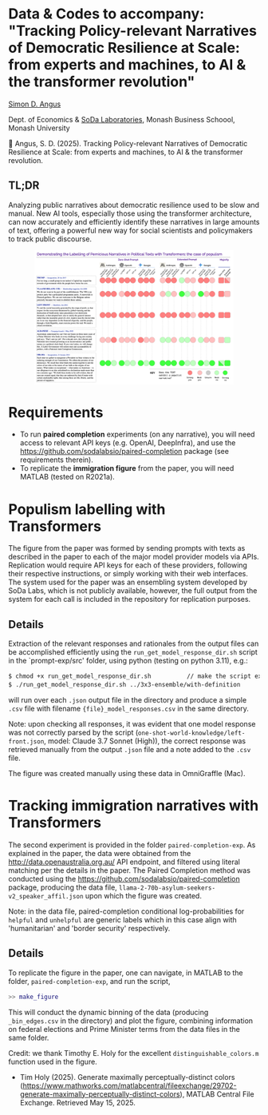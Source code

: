 # Data & Codes to accompany: "Tracking Policy-relevant Narratives of Democratic Resilience at Scale: from experts and machines, to AI & the transformer revolution"

[Simon D. Angus](https://research.monash.edu/en/persons/simon-angus)

Dept. of Economics & [SoDa Laboratories](sodalabs.io), Monash Business Schoool, Monash University

&#x1F4C4; Angus, S. D. (2025). Tracking Policy-relevant Narratives of Democratic Resilience at Scale: from experts and machines, to AI & the transformer revolution.

## TL;DR
Analyzing public narratives about democratic resilience used to be slow and manual. New AI tools, especially those using the transformer architecture, can now accurately and efficiently identify these narratives in large amounts of text, offering a powerful new way for social scientists and policymakers to track public discourse.

<img src="populism.png" alt="Results of the prompt-based approach to labelling texts for populism." style="max-width:400px; display: block; margin-left: auto; margin-right: auto;">

# Requirements
 * To run **paired completion** experiments (on any narrative), you will need access to relevant API keys (e.g. OpenAI, DeepInfra), and use the https://github.com/sodalabsio/paired-completion package (see requirements therein).
 * To replicate the **immigration figure** from the paper, you will need MATLAB (tested on R2021a).

# Populism labelling with Transformers
The figure from the paper was formed by sending prompts with texts as described in the paper to each of the major model provider models via APIs. Replication would require API keys for each of these providers, following their respective instructions, or simply working with their web interfaces. The system used for the paper was an ensembling system developed by SoDa Labs, which is not publicly available, however, the full output from the system for each call is included in the repository for replication purposes.

## Details
Extraction of the relevant responses and rationales from the output files can be accomplished efficiently using the `run_get_model_response_dir.sh` script in the `prompt-exp/src' folder, using python (testing on python 3.11), e.g.:
```bash
$ chmod +x run_get_model_response_dir.sh          // make the script executable
$ ./run_get_model_response_dir.sh ../3x3-ensemble/with-definition
```
will run over each `.json` output file in the directory and produce a simple `.csv` file with filename `{file}_model_responses.csv` in the same directory.

Note: upon checking all responses, it was evident that one model response was not correctly parsed by the script (`one-shot-world-knowledge/left-front.json`, model: Claude 3.7 Sonnet (High)), the correct response was retrieved manually from the output `.json` file and a note added to the `.csv` file.

The figure was created manually using these data in OmniGraffle (Mac).

# Tracking immigration narratives with Transformers
The second experiment is provided in the folder `paired-completion-exp`. As explained in the paper, the data were obtained from the http://data.openaustralia.org.au/ API endpoint, and filtered using literal matching per the details in the paper. The Paired Completion method was conducted using the https://github.com/sodalabsio/paired-completion package, producing the data file, `llama-2-70b-asylum-seekers-v2_speaker_affil.json` upon which the figure was created.

Note: in the data file, paired-completion conditional log-probabilities for `helpful` and `unhelpful` are generic labels which in this case align with 'humanitarian' and 'border security' respectively.

## Details
To replicate the figure in the paper, one can navigate, in MATLAB to the folder, `paired-completion-exp`, and run the script,
```matlab
>> make_figure
```
This will conduct the dynamic binning of the data (producing `_bin_edges.csv` in the directory) and plot the figure, combining information on federal elections and Prime Minister terms from the data files in the same folder.

Credit: we thank Timothy E. Holy for the excellent `distinguishable_colors.m` function used in the figure.
 *  Tim Holy (2025). Generate maximally perceptually-distinct colors (https://www.mathworks.com/matlabcentral/fileexchange/29702-generate-maximally-perceptually-distinct-colors), MATLAB Central File Exchange. Retrieved May 15, 2025. 